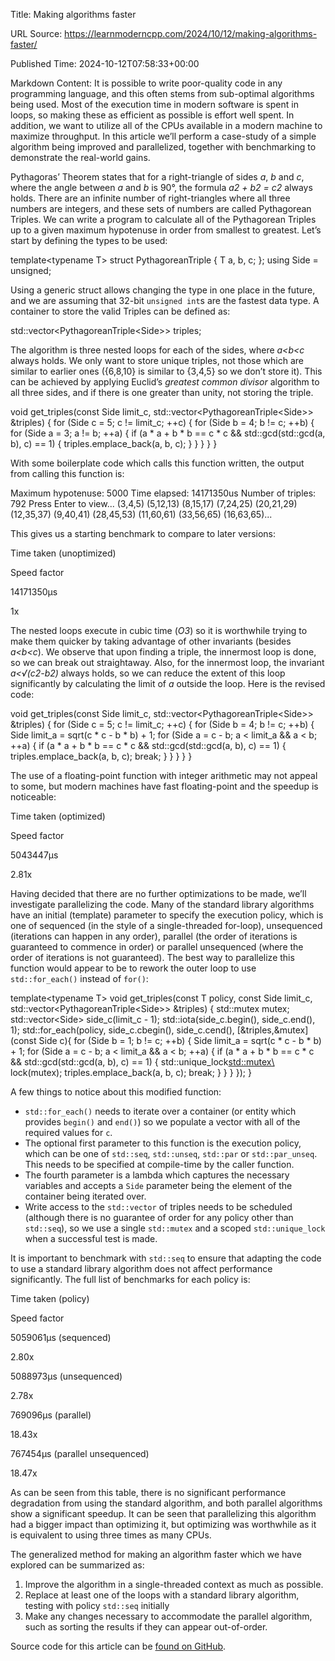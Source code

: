 Title: Making algorithms faster

URL Source: https://learnmoderncpp.com/2024/10/12/making-algorithms-faster/

Published Time: 2024-10-12T07:58:33+00:00

Markdown Content:
It is possible to write poor-quality code in any programming language, and this often stems from sub-optimal algorithms being used. Most of the execution time in modern software is spent in loops, so making these as efficient as possible is effort well spent. In addition, we want to utilize all of the CPUs available in a modern machine to maximize throughput. In this article we’ll perform a case-study of a simple algorithm being improved and parallelized, together with benchmarking to demonstrate the real-world gains.

Pythagoras’ Theorem states that for a right-triangle of sides _a_, _b_ and _c_, where the angle between _a_ and _b_ is 90°, the formula _a2 + b2 = c2_ always holds. There are an infinite number of right-triangles where all three numbers are integers, and these sets of numbers are called Pythagorean Triples. We can write a program to calculate all of the Pythagorean Triples up to a given maximum hypotenuse in order from smallest to greatest. Let’s start by defining the types to be used:

template<typename T\>
struct PythagoreanTriple {
    T a, b, c;
};
using Side = unsigned;

Using a generic struct allows changing the type in one place in the future, and we are assuming that 32-bit `unsigned int`s are the fastest data type. A container to store the valid Triples can be defined as:

std::vector<PythagoreanTriple<Side\>\> triples;

The algorithm is three nested loops for each of the sides, where _a<b<c_ always holds. We only want to store unique triples, not those which are similar to earlier ones ({6,8,10} is similar to {3,4,5} so we don’t store it). This can be achieved by applying Euclid’s _greatest common divisor_ algorithm to all three sides, and if there is one greater than unity, not storing the triple.

void get\_triples(const Side limit\_c, std::vector<PythagoreanTriple<Side\>\> &triples) {
    for (Side c = 5; c != limit\_c; ++c) {
        for (Side b = 4; b != c; ++b) {
            for (Side a = 3; a != b; ++a) {
                if (a \* a + b \* b == c \* c && std::gcd(std::gcd(a, b), c) == 1) {
                    triples.emplace\_back(a, b, c);
                }
            }
        }
    }
}

With some boilerplate code which calls this function written, the output from calling this function is:

Maximum hypotenuse: 5000
Time elapsed: 14171350us
Number of triples: 792
Press Enter to view...
(3,4,5) (5,12,13) (8,15,17) (7,24,25) (20,21,29) (12,35,37) (9,40,41) (28,45,53) (11,60,61) (33,56,65) (16,63,65)...

This gives us a starting benchmark to compare to later versions:

Time taken (unoptimized)

Speed factor

14171350µs

1x

The nested loops execute in cubic time (_O3_) so it is worthwhile trying to make them quicker by taking advantage of other invariants (besides _a<b<c_). We observe that upon finding a triple, the innermost loop is done, so we can break out straightaway. Also, for the innermost loop, the invariant _a<√(c2\-b2)_ always holds, so we can reduce the extent of this loop significantly by calculating the limit of _a_ outside the loop. Here is the revised code:

void get\_triples(const Side limit\_c, std::vector<PythagoreanTriple<Side\>\> &triples) {
    for (Side c = 5; c != limit\_c; ++c) {
        for (Side b = 4; b != c; ++b) {
            Side limit\_a = sqrt(c \* c - b \* b) + 1;
            for (Side a = c - b; a < limit\_a && a < b; ++a) {
                if (a \* a + b \* b == c \* c && std::gcd(std::gcd(a, b), c) == 1) {
                    triples.emplace\_back(a, b, c);
                    break;
                }
            }
        }
   }
}

The use of a floating-point function with integer arithmetic may not appeal to some, but modern machines have fast floating-point and the speedup is noticeable:

Time taken (optimized)

Speed factor

5043447µs

2.81x

Having decided that there are no further optimizations to be made, we’ll investigate parallelizing the code. Many of the standard library algorithms have an initial (template) parameter to specify the execution policy, which is one of sequenced (in the style of a single-threaded for-loop), unsequenced (iterations can happen in any order), parallel (the order of iterations is guaranteed to commence in order) or parallel unsequenced (where the order of iterations is not guaranteed). The best way to parallelize this function would appear to be to rework the outer loop to use `std::for_each()` instead of `for()`:

template<typename T\>
void get\_triples(const T policy, const Side limit\_c, std::vector<PythagoreanTriple<Side\>\> &triples) {
    std::mutex mutex;
    std::vector<Side\> side\_c(limit\_c - 1);
    std::iota(side\_c.begin(), side\_c.end(), 1);
    std::for\_each(policy, side\_c.cbegin(), side\_c.cend(), \[&triples,&mutex\](const Side c){
        for (Side b = 1; b != c; ++b) {
            Side limit\_a = sqrt(c \* c - b \* b) + 1;
            for (Side a = c - b; a < limit\_a && a < b; ++a) {
                if (a \* a + b \* b == c \* c && std::gcd(std::gcd(a, b), c) == 1) {
                    std::unique\_lock<std::mutex\> lock(mutex);
                    triples.emplace\_back(a, b, c);
                    break;
                }
            }
        }
    });
}

A few things to notice about this modified function:

*   `std::for_each()` needs to iterate over a container (or entity which provides `begin()` and `end()`) so we populate a vector with all of the required values for `c`.
*   The optional first parameter to this function is the execution policy, which can be one of `std::seq`, `std::unseq`, `std::par` or `std::par_unseq`. This needs to be specified at compile-time by the caller function.
*   The fourth parameter is a lambda which captures the necessary variables and accepts a `Side` parameter being the element of the container being iterated over.
*   Write access to the `std::vector` of triples needs to be scheduled (although there is no guarantee of order for any policy other than `std::seq`), so we use a single `std::mutex` and a scoped `std::unique_lock` when a successful test is made.

It is important to benchmark with `std::seq` to ensure that adapting the code to use a standard library algorithm does not affect performance significantly. The full list of benchmarks for each policy is:

Time taken (policy)

Speed factor

5059061µs (sequenced)

2.80x

5088973µs (unsequenced)

2.78x

769096µs (parallel)

18.43x

767454µs (parallel unsequenced)

18.47x

As can be seen from this table, there is no significant performance degradation from using the standard algorithm, and both parallel algorithms show a significant speedup. It can be seen that parallelizing this algorithm had a bigger impact than optimizing it, but optimizing was worthwhile as it is equivalent to using three times as many CPUs.

The generalized method for making an algorithm faster which we have explored can be summarized as:

1.  Improve the algorithm in a single-threaded context as much as possible.
2.  Replace at least one of the loops with a standard library algorithm, testing with policy `std::seq` initially
3.  Make any changes necessary to accommodate the parallel algorithm, such as sorting the results if they can appear out-of-order.

Source code for this article can be [found on GitHub](https://learnmoderncpp.com/2024/10/12/making-algorithms-faster/).
